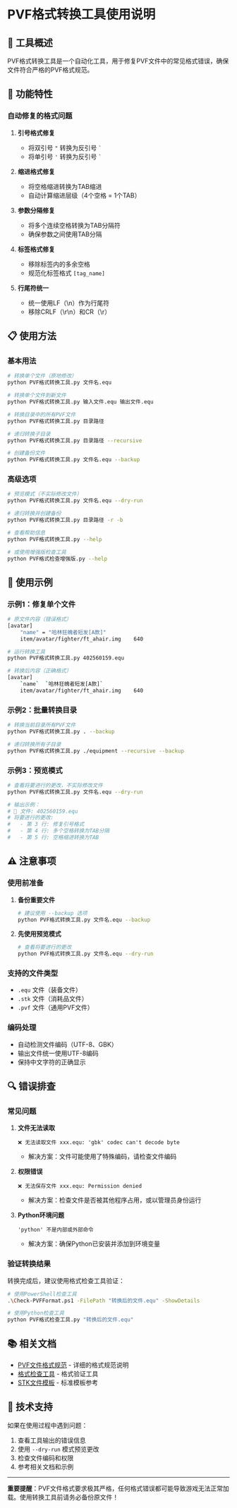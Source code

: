# PVF格式转换工具使用说明

## 📖 工具概述

PVF格式转换工具是一个自动化工具，用于修复PVF文件中的常见格式错误，确保文件符合严格的PVF格式规范。

## 🔧 功能特性

### 自动修复的格式问题

1. **引号格式修复**
   - 将双引号 `"` 转换为反引号 `` ` ``
   - 将单引号 `'` 转换为反引号 `` ` ``

2. **缩进格式修复**
   - 将空格缩进转换为TAB缩进
   - 自动计算缩进层级（4个空格 = 1个TAB）

3. **参数分隔修复**
   - 将多个连续空格转换为TAB分隔符
   - 确保参数之间使用TAB分隔

4. **标签格式修复**
   - 移除标签内的多余空格
   - 规范化标签格式 `[tag_name]`

5. **行尾符统一**
   - 统一使用LF（\n）作为行尾符
   - 移除CRLF（\r\n）和CR（\r）

## 📋 使用方法

### 基本用法

```bash
# 转换单个文件（原地修改）
python PVF格式转换工具.py 文件名.equ

# 转换单个文件到新文件
python PVF格式转换工具.py 输入文件.equ 输出文件.equ

# 转换目录中的所有PVF文件
python PVF格式转换工具.py 目录路径

# 递归转换子目录
python PVF格式转换工具.py 目录路径 --recursive

# 创建备份文件
python PVF格式转换工具.py 文件名.equ --backup
```

### 高级选项

```bash
# 预览模式（不实际修改文件）
python PVF格式转换工具.py 文件名.equ --dry-run

# 递归转换并创建备份
python PVF格式转换工具.py 目录路径 -r -b

# 查看帮助信息
python PVF格式转换工具.py --help

# 或使用增强版检查工具
python PVF格式检查增强版.py --help
```

## 📝 使用示例

### 示例1：修复单个文件

```bash
# 原文件内容（错误格式）
[avatar]
    "name" = "哈林狂魄者短发[A款]"
    item/avatar/fighter/ft_ahair.img    640

# 运行转换工具
python PVF格式转换工具.py 402560159.equ

# 转换后内容（正确格式）
[avatar]
	`name`	`哈林狂魄者短发[A款]`
	item/avatar/fighter/ft_ahair.img	640
```

### 示例2：批量转换目录

```bash
# 转换当前目录所有PVF文件
python PVF格式转换工具.py . --backup

# 递归转换所有子目录
python PVF格式转换工具.py ./equipment --recursive --backup
```

### 示例3：预览模式

```bash
# 查看将要进行的更改，不实际修改文件
python PVF格式转换工具.py 文件名.equ --dry-run

# 输出示例：
# 📄 文件: 402560159.equ
# 将要进行的更改:
#   - 第 3 行: 修复引号格式
#   - 第 4 行: 多个空格转换为TAB分隔
#   - 第 5 行: 空格缩进转换为TAB
```

## ⚠️ 注意事项

### 使用前准备

1. **备份重要文件**
   ```bash
   # 建议使用 --backup 选项
   python PVF格式转换工具.py 文件名.equ --backup
   ```

2. **先使用预览模式**
   ```bash
   # 查看将要进行的更改
   python PVF格式转换工具.py 文件名.equ --dry-run
   ```

### 支持的文件类型

- `.equ` 文件（装备文件）
- `.stk` 文件（消耗品文件）
- `.pvf` 文件（通用PVF文件）

### 编码处理

- 自动检测文件编码（UTF-8、GBK）
- 输出文件统一使用UTF-8编码
- 保持中文字符的正确显示

## 🔍 错误排查

### 常见问题

1. **文件无法读取**
   ```
   ❌ 无法读取文件 xxx.equ: 'gbk' codec can't decode byte
   ```
   - 解决方案：文件可能使用了特殊编码，请检查文件编码

2. **权限错误**
   ```
   ❌ 无法保存文件 xxx.equ: Permission denied
   ```
   - 解决方案：检查文件是否被其他程序占用，或以管理员身份运行

3. **Python环境问题**
   ```
   'python' 不是内部或外部命令
   ```
   - 解决方案：确保Python已安装并添加到环境变量

### 验证转换结果

转换完成后，建议使用格式检查工具验证：

```bash
# 使用PowerShell检查工具
.\Check-PVFFormat.ps1 -FilePath "转换后的文件.equ" -ShowDetails

# 使用Python检查工具
python PVF格式检查工具.py "转换后的文件.equ"
```

## 📚 相关文档

- [PVF文件格式规范](./PVF文件格式规范.md) - 详细的格式规范说明
- [格式检查工具](./PVF格式检查工具.py) - 格式验证工具
- [STK文件模板](../04-实用工具/STK文件模板.md) - 标准模板参考

## 🤝 技术支持

如果在使用过程中遇到问题：

1. 查看工具输出的错误信息
2. 使用 `--dry-run` 模式预览更改
3. 检查文件编码和权限
4. 参考相关文档和示例

---

**重要提醒**：PVF文件格式要求极其严格，任何格式错误都可能导致游戏无法正常加载。使用转换工具前请务必备份原文件！